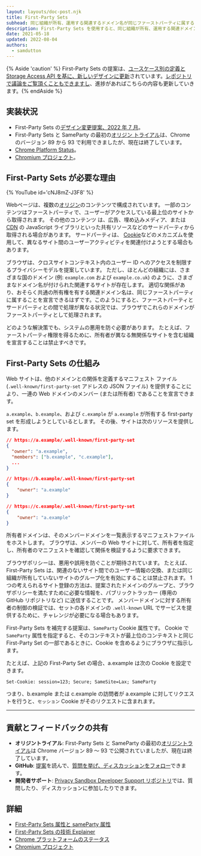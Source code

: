 ```yaml
---
layout: layouts/doc-post.njk
title: First-Party Sets
subhead: 同じ組織が所有、運用する関連するドメイン名が同じファーストパーティに属することを宣言できる。
description: First-Party Sets を使用すると、同じ組織が所有、運用する関連ドメイン名が、同じファーストパーティに属することを宣言できる。
date: 2021-05-18
updated: 2022-08-04
authors:
  - samdutton
---
```


{% Aside 'caution' %} First-Party Sets の提案は、[ユースケース別の定義と Storage Access API を基に、新しいデザインに更新](https://github.com/WICG/first-party-sets/issues/92)されています。[レポジトリで議論をご覧頂くこともできますし](https://github.com/WICG/first-party-sets/issues)、進捗があればこちらの内容も更新していきます。{% endAside %}

## 実装状況

- First-Party Sets の[デザイン変更提案、2022 年 7 月](https://github.com/WICG/first-party-sets/issues/92)。
- First-Party Sets と SameParty の最初の[オリジン トライアル](/origintrials/#/view_trial/988540118207823873)は、Chrome のバージョン 89 から 93 で利用できましたが、現在は終了しています。
- [Chrome Platform Status](https://chromestatus.com/feature/5640066519007232)。
- [Chromium プロジェクト](https://www.chromium.org/updates/first-party-sets)。

## First-Party Sets が必要な理由

{% YouTube id='cNJ8mZ-J3F8' %}

Webページは、複数の[オリジン](/docs/privacy-sandbox/glossary#origin)のコンテンツで構成されています。 一部のコンテンツはファーストパーティで、ユーザーがアクセスしている最上位のサイトから取得されます。 その他のコンテンツ は、広告、埋め込みメディア、または [CDN](https://www.cloudflare.com/en-gb/learning/cdn/what-is-a-cdn/) の JavaScript ライブラリといった共有リソースなどのサードパーティから取得される場合があります。 サードパーティは、 [Cookie](/docs/privacy-sandbox/glossary#origin)などのメカニズムを使用して、異なるサイト間のユーザーアクティビティを関連付けようとする場合もあります。

ブラウザは、クロスサイトコンテキスト内のユーザー ID へのアクセスを制限するプライバシーモデルを提案しています。 ただし、ほとんどの組織には、さまざまな国のドメイン (例: `example.com` および `example.co.uk`) のように、さまざまなドメイン名が付けられた関連するサイトが存在します。 適切な関係があり、おそらく共通の所有権を有する関連ドメイン名は、同じファーストパーティに属することを宣言できるはずです。このようにすると、ファーストパーティとサードパーティとの間で処理が異なる状況では、ブラウザでこれらのドメインがファーストパーティとして処理されます。

どのような解決策でも、システムの悪用を防ぐ必要があります。 たとえば、ファーストパーティ権限を得るために、所有者が異なる無関係なサイトを含む組織を宣言することは禁止すべきです。

## First-Party Sets の仕組み

Web サイトは、他のドメインとの関係を定義するマニフェスト ファイル (`.well-known/first-party-set` アドレスの JSON ファイル) を提供することにより、一連の Web ドメインのメンバー (または所有者) であることを宣言できます。

`a.example`、`b.example`、および `c.example` が `a.example` が所有する first-party set を形成しようとしているとします。 その後、サイトは次のリソースを提供します。

```json
// https://a.example/.well-known/first-party-set
{
  "owner": "a.example",
  "members": ["b.example", "c.example"],
  ...
}

// https://b.example/.well-known/first-party-set
{
    "owner": "a.example"
}

// https://c.example/.well-known/first-party-set
{
    "owner": "a.example"
}
```

所有者ドメインは、そのメンバードメインを一覧表示するマニフェストファイルをホストします。 ブラウザは、メンバーの Web サイトに対して、所有者を指定し、所有者のマニフェストを確認して関係を検証するように要求できます。

ブラウザポリシーは、悪用や誤用を防ぐことが期待されています。 たとえば、First-Party Sets は、関連のないサイト間でのユーザー情報の交換、または同じ組織が所有していないサイトのグループ化を有効にすることは禁止されます。 1 つの考えられるサイト登録の方法は、提案されたドメインのグループと、ブラウザポリシーを満たすために必要な情報を、パブリックトラッカー (専用の GitHub リポジトリなど) に送信することです。 メンバードメインに対する所有者の制御の検証では、セットの各ドメインの `.well-known` URL でサービスを提供するために、チャレンジが必要になる場合もあります。

First-Party Sets を補完する提案は、`SameParty` Cookie 属性です。 Cookie で `SameParty` 属性を指定すると、そのコンテキストが最上位のコンテキストと同じ First-Party Set の一部であるときに、Cookie を含めるようにブラウザに指示します。

たとえば、上記の First-Party Set の場合、a.example は次の Cookie を設定できます。

`Set-Cookie: session=123; Secure; SameSite=Lax; SameParty`

つまり、b.example または c.example の訪問者が a.example に対してリクエストを行うと、`セッション` Cookie がそのリクエストに含まれます。

---

## 貢献とフィードバックの共有

- **オリジントライアル**: First-Party Sets と SameParty の最初の[オリジントライアル](/origintrials/#/view_trial/988540118207823873)は Chrome バージョン 89 ～ 93 で公開されていましたが、現在は終了しています。
- **GitHub**: [提案](https://github.com/privacycg/first-party-sets)を読んで、[質問を挙げ、ディスカッションをフォロー](https://github.com/privacycg/first-party-sets/issues)できます。
- **開発者サポート**: [Privacy Sandbox Developer Support リポジトリ](https://github.com/GoogleChromeLabs/privacy-sandbox-dev-support)では、質問したり、ディスカッションに参加したりできます。

## 詳細

- [First-Party Sets 属性と sameParty 属性](/blog/first-party-sets-sameparty/)
- [First-Party Sets の技術 Explainer](https://github.com/privacycg/first-party-sets)
- [Chrome プラットフォームのステータス](https://chromestatus.com/feature/5640066519007232)
- [Chromium プロジェクト](https://www.chromium.org/updates/first-party-sets)
